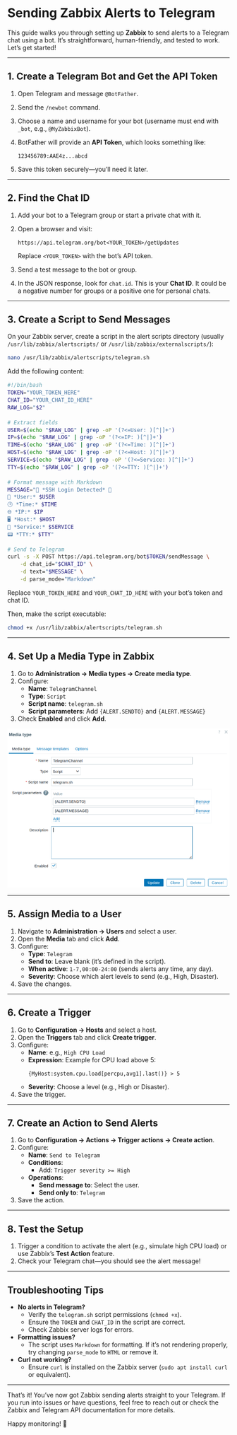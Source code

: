 # Sending Zabbix Alerts to Telegram

This guide walks you through setting up **Zabbix** to send alerts to a Telegram chat using a bot. It’s straightforward, human-friendly, and tested to work. Let’s get started!

---

## **1. Create a Telegram Bot and Get the API Token**

1. Open Telegram and message `@BotFather`.
2. Send the `/newbot` command.
3. Choose a name and username for your bot (username must end with `_bot`, e.g., `@MyZabbixBot`).
4. BotFather will provide an **API Token**, which looks something like:

   ```
   123456789:AAE4z...abcd
   ```

5. Save this token securely—you’ll need it later.

---

## **2. Find the Chat ID**

1. Add your bot to a Telegram group or start a private chat with it.
2. Open a browser and visit:

   ```
   https://api.telegram.org/bot<YOUR_TOKEN>/getUpdates
   ```

   Replace `<YOUR_TOKEN>` with the bot’s API token.

3. Send a test message to the bot or group.
4. In the JSON response, look for `chat.id`. This is your **Chat ID**. It could be a negative number for groups or a positive one for personal chats.

---

## **3. Create a Script to Send Messages**

On your Zabbix server, create a script in the alert scripts directory (usually `/usr/lib/zabbix/alertscripts/` or `/usr/lib/zabbix/externalscripts/`):

```bash
nano /usr/lib/zabbix/alertscripts/telegram.sh
```

Add the following content:

```bash
#!/bin/bash
TOKEN="YOUR_TOKEN_HERE"
CHAT_ID="YOUR_CHAT_ID_HERE"
RAW_LOG="$2"

# Extract fields
USER=$(echo "$RAW_LOG" | grep -oP '(?<=User: )[^|]+')
IP=$(echo "$RAW_LOG" | grep -oP '(?<=IP: )[^|]+')
TIME=$(echo "$RAW_LOG" | grep -oP '(?<=Time: )[^|]+')
HOST=$(echo "$RAW_LOG" | grep -oP '(?<=Host: )[^|]+')
SERVICE=$(echo "$RAW_LOG" | grep -oP '(?<=Service: )[^|]+')
TTY=$(echo "$RAW_LOG" | grep -oP '(?<=TTY: )[^|]+')

# Format message with Markdown
MESSAGE="🚨 *SSH Login Detected* 🚨
👤 *User:* $USER
🕒 *Time:* $TIME
🌐 *IP:* $IP
🖥 *Host:* $HOST
🔧 *Service:* $SERVICE
📟 *TTY:* $TTY"

# Send to Telegram
curl -s -X POST https://api.telegram.org/bot$TOKEN/sendMessage \
    -d chat_id="$CHAT_ID" \
    -d text="$MESSAGE" \
    -d parse_mode="Markdown"

```

Replace `YOUR_TOKEN_HERE` and `YOUR_CHAT_ID_HERE` with your bot’s token and chat ID.

Then, make the script executable:

```bash
chmod +x /usr/lib/zabbix/alertscripts/telegram.sh
```

---

## **4. Set Up a Media Type in Zabbix**

1. Go to **Administration → Media types → Create media type**.
2. Configure:
   - **Name**: `TelegramChannel`
   - **Type**: `Script`
   - **Script name**: `telegram.sh`
   - **Script parameters**: Add `{ALERT.SENDTO}` and `{ALERT.MESSAGE}`
3. Check **Enabled** and click **Add**.

![alt text](Media_type.png)

---

## **5. Assign Media to a User**

1. Navigate to **Administration → Users** and select a user.
2. Open the **Media** tab and click **Add**.
3. Configure:
   - **Type**: `Telegram`
   - **Send to**: Leave blank (it’s defined in the script).
   - **When active**: `1-7,00:00-24:00` (sends alerts any time, any day).
   - **Severity**: Choose which alert levels to send (e.g., High, Disaster).
4. Save the changes.

---

## **6. Create a Trigger**

1. Go to **Configuration → Hosts** and select a host.
2. Open the **Triggers** tab and click **Create trigger**.
3. Configure:
   - **Name**: e.g., `High CPU Load`
   - **Expression**: Example for CPU load above 5:
     ```
     {MyHost:system.cpu.load[percpu,avg1].last()} > 5
     ```
   - **Severity**: Choose a level (e.g., High or Disaster).
4. Save the trigger.

---

## **7. Create an Action to Send Alerts**

1. Go to **Configuration → Actions → Trigger actions → Create action**.
2. Configure:
   - **Name**: `Send to Telegram`
   - **Conditions**:
     - Add: `Trigger severity >= High`
   - **Operations**:
     - **Send message to**: Select the user.
     - **Send only to**: `Telegram`
3. Save the action.

---

## **8. Test the Setup**

1. Trigger a condition to activate the alert (e.g., simulate high CPU load) or use Zabbix’s **Test Action** feature.
2. Check your Telegram chat—you should see the alert message!

---

## **Troubleshooting Tips**

- **No alerts in Telegram?**
  - Verify the `telegram.sh` script permissions (`chmod +x`).
  - Ensure the `TOKEN` and `CHAT_ID` in the script are correct.
  - Check Zabbix server logs for errors.
- **Formatting issues?**
  - The script uses `Markdown` for formatting. If it’s not rendering properly, try changing `parse_mode` to `HTML` or remove it.
- **Curl not working?**
  - Ensure `curl` is installed on the Zabbix server (`sudo apt install curl` or equivalent).

---

That’s it! You’ve now got Zabbix sending alerts straight to your Telegram. If you run into issues or have questions, feel free to reach out or check the Zabbix and Telegram API documentation for more details.

Happy monitoring! 🚀
```
